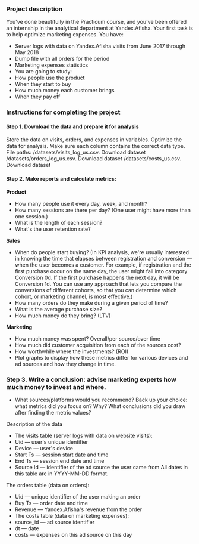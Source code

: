 ### Project description

You've done beautifully in the Practicum course, and you've been offered an internship in the analytical department at Yandex.Afisha. Your first task is to help optimize marketing expenses.
You have:
- Server logs with data on Yandex.Afisha visits from June 2017 through May 2018
- Dump file with all orders for the period
- Marketing expenses statistics
- You are going to study:
- How people use the product
- When they start to buy
- How much money each customer brings
- When they pay off

### Instructions for completing the project

#### Step 1. Download the data and prepare it for analysis
Store the data on visits, orders, and expenses in variables. Optimize the data for analysis. Make sure each column contains the correct data type.
File paths:
/datasets/visits_log_us.csv. Download dataset
/datasets/orders_log_us.csv. Download dataset
/datasets/costs_us.csv. Download dataset

#### Step 2. Make reports and calculate metrics:

**Product**
- How many people use it every day, week, and month?
- How many sessions are there per day? (One user might have more than one session.)
- What is the length of each session?
- What's the user retention rate?

**Sales**
- When do people start buying? (In KPI analysis, we're usually interested in knowing the time that elapses between registration and conversion — when the user becomes a customer. For example, if registration and the first purchase occur on the same day, the user might fall into category Conversion 0d. If the first purchase happens the next day, it will be Conversion 1d. You can use any approach that lets you compare the conversions of different cohorts, so that you can determine which cohort, or marketing channel, is most effective.)
- How many orders do they make during a given period of time?
- What is the average purchase size?
- How much money do they bring? (LTV)

**Marketing**
- How much money was spent? Overall/per source/over time
- How much did customer acquisition from each of the sources cost?
- How worthwhile where the investments? (ROI)
- Plot graphs to display how these metrics differ for various devices and ad sources and how they change in time.

### Step 3. Write a conclusion: advise marketing experts how much money to invest and where.
- What sources/platforms would you recommend? Back up your choice: what metrics did you focus on? Why? What conclusions did you draw after finding the metric values?


Description of the data
- The visits table (server logs with data on website visits):
- Uid — user's unique identifier
- Device — user's device
- Start Ts — session start date and time
- End Ts — session end date and time
- Source Id — identifier of the ad source the user came from
All dates in this table are in YYYY-MM-DD format.

The orders table (data on orders):
- Uid — unique identifier of the user making an order
- Buy Ts — order date and time
- Revenue — Yandex.Afisha's revenue from the order
- The costs table (data on marketing expenses):
- source_id — ad source identifier
- dt — date
- costs — expenses on this ad source on this day
